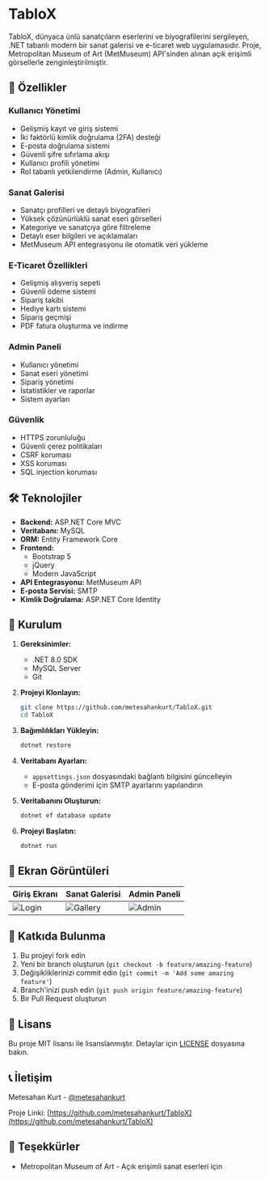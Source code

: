 # TabloX

TabloX, dünyaca ünlü sanatçıların eserlerini ve biyografilerini sergileyen, .NET tabanlı modern bir sanat galerisi ve e-ticaret web uygulamasıdır. Proje, Metropolitan Museum of Art (MetMuseum) API'sinden alınan açık erişimli görsellerle zenginleştirilmiştir.

## 🎨 Özellikler

### Kullanıcı Yönetimi
- Gelişmiş kayıt ve giriş sistemi
- İki faktörlü kimlik doğrulama (2FA) desteği
- E-posta doğrulama sistemi
- Güvenli şifre sıfırlama akışı
- Kullanıcı profili yönetimi
- Rol tabanlı yetkilendirme (Admin, Kullanıcı)

### Sanat Galerisi
- Sanatçı profilleri ve detaylı biyografileri
- Yüksek çözünürlüklü sanat eseri görselleri
- Kategoriye ve sanatçıya göre filtreleme
- Detaylı eser bilgileri ve açıklamaları
- MetMuseum API entegrasyonu ile otomatik veri yükleme

### E-Ticaret Özellikleri
- Gelişmiş alışveriş sepeti
- Güvenli ödeme sistemi
- Sipariş takibi
- Hediye kartı sistemi
- Sipariş geçmişi
- PDF fatura oluşturma ve indirme

### Admin Paneli
- Kullanıcı yönetimi
- Sanat eseri yönetimi
- Sipariş yönetimi
- İstatistikler ve raporlar
- Sistem ayarları

### Güvenlik
- HTTPS zorunluluğu
- Güvenli çerez politikaları
- CSRF koruması
- XSS koruması
- SQL injection koruması

## 🛠️ Teknolojiler

- **Backend:** ASP.NET Core MVC
- **Veritabanı:** MySQL
- **ORM:** Entity Framework Core
- **Frontend:** 
  - Bootstrap 5
  - jQuery
  - Modern JavaScript
- **API Entegrasyonu:** MetMuseum API
- **E-posta Servisi:** SMTP
- **Kimlik Doğrulama:** ASP.NET Core Identity

## 🚀 Kurulum

1. **Gereksinimler:**
   - .NET 8.0 SDK
   - MySQL Server
   - Git

2. **Projeyi Klonlayın:**
   ```bash
   git clone https://github.com/metesahankurt/TabloX.git
   cd TabloX
   ```

3. **Bağımlılıkları Yükleyin:**
   ```bash
   dotnet restore
   ```

4. **Veritabanı Ayarları:**
   - `appsettings.json` dosyasındaki bağlantı bilgisini güncelleyin
   - E-posta gönderimi için SMTP ayarlarını yapılandırın

5. **Veritabanını Oluşturun:**
   ```bash
   dotnet ef database update
   ```

6. **Projeyi Başlatın:**
   ```bash
   dotnet run
   ```

## 📱 Ekran Görüntüleri

| Giriş Ekranı | Sanat Galerisi | Admin Paneli |
|--------------|----------------|--------------|
| ![Login](/docs/screenshots/login.png) | ![Gallery](/docs/screenshots/gallery.png) | ![Admin](/docs/screenshots/admin.png) |

## 🤝 Katkıda Bulunma

1. Bu projeyi fork edin
2. Yeni bir branch oluşturun (`git checkout -b feature/amazing-feature`)
3. Değişikliklerinizi commit edin (`git commit -m 'Add some amazing feature'`)
4. Branch'inizi push edin (`git push origin feature/amazing-feature`)
5. Bir Pull Request oluşturun

## 📄 Lisans

Bu proje MIT lisansı ile lisanslanmıştır. Detaylar için [LICENSE](LICENSE) dosyasına bakın.

## 📞 İletişim

Metesahan Kurt - [@metesahankurt](https://github.com/metesahankurt)

Proje Linki: [https://github.com/metesahankurt/TabloX](https://github.com/metesahankurt/TabloX)

## 🙏 Teşekkürler

- Metropolitan Museum of Art - Açık erişimli sanat eserleri için
